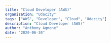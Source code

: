```yaml
---
title: "Cloud Developer (AWS)"
organization: "Udacity"
tags: ["AWS", "Developer", "Cloud", "Udacity"]
description: "Cloud Developer (AWS)"
author: "Anthony Agnone"
date: "2020-06-30"
---
```


